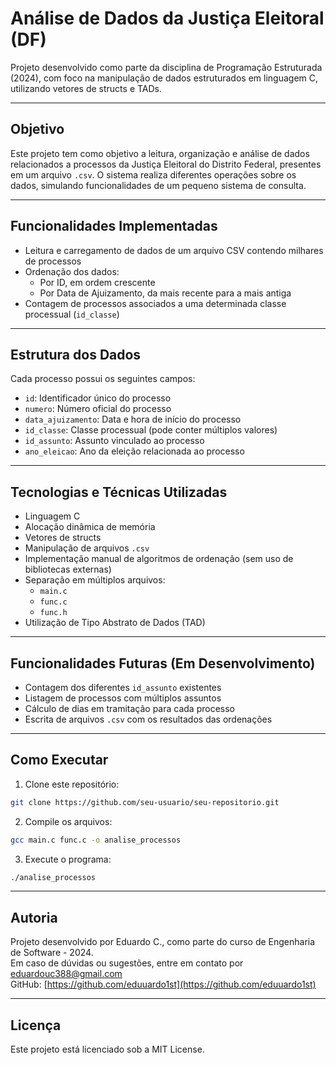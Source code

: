 # Análise de Dados da Justiça Eleitoral (DF)

Projeto desenvolvido como parte da disciplina de Programação Estruturada (2024), com foco na manipulação de dados estruturados em linguagem C, utilizando vetores de structs e TADs.

---

## Objetivo

Este projeto tem como objetivo a leitura, organização e análise de dados relacionados a processos da Justiça Eleitoral do Distrito Federal, presentes em um arquivo `.csv`. O sistema realiza diferentes operações sobre os dados, simulando funcionalidades de um pequeno sistema de consulta.

---

## Funcionalidades Implementadas

- Leitura e carregamento de dados de um arquivo CSV contendo milhares de processos  
- Ordenação dos dados:
  - Por ID, em ordem crescente
  - Por Data de Ajuizamento, da mais recente para a mais antiga  
- Contagem de processos associados a uma determinada classe processual (`id_classe`)

---

## Estrutura dos Dados

Cada processo possui os seguintes campos:
- `id`: Identificador único do processo
- `numero`: Número oficial do processo
- `data_ajuizamento`: Data e hora de início do processo
- `id_classe`: Classe processual (pode conter múltiplos valores)
- `id_assunto`: Assunto vinculado ao processo
- `ano_eleicao`: Ano da eleição relacionada ao processo

---

## Tecnologias e Técnicas Utilizadas

- Linguagem C
- Alocação dinâmica de memória
- Vetores de structs
- Manipulação de arquivos `.csv`
- Implementação manual de algoritmos de ordenação (sem uso de bibliotecas externas)
- Separação em múltiplos arquivos:
  - `main.c`
  - `func.c`
  - `func.h`
- Utilização de Tipo Abstrato de Dados (TAD)

---

## Funcionalidades Futuras (Em Desenvolvimento)

- Contagem dos diferentes `id_assunto` existentes  
- Listagem de processos com múltiplos assuntos  
- Cálculo de dias em tramitação para cada processo  
- Escrita de arquivos `.csv` com os resultados das ordenações

---

## Como Executar

1. Clone este repositório:
```bash
git clone https://github.com/seu-usuario/seu-repositorio.git
```

2. Compile os arquivos:
```bash
gcc main.c func.c -o analise_processos
```

3. Execute o programa:
```bash
./analise_processos
```

---

## Autoria

Projeto desenvolvido por Eduardo C., como parte do curso de Engenharia de Software - 2024.  
Em caso de dúvidas ou sugestões, entre em contato por [eduardouc388@gmail.com](mailto:eduardouc388@gmail.com)  
GitHub: [https://github.com/eduuardo1st](https://github.com/eduuardo1st)

---

## Licença

Este projeto está licenciado sob a MIT License.
